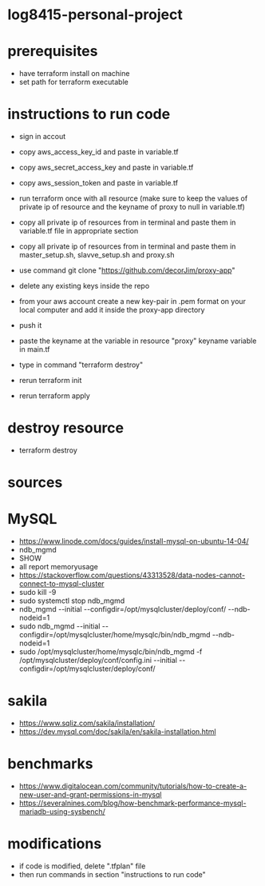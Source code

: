 # log8415-personal-project

# prerequisites
- have terraform install on machine
- set path for terraform executable

# instructions to run code
- sign in accout
- copy aws_access_key_id and paste in variable.tf
- copy aws_secret_access_key and paste in variable.tf
- copy aws_session_token and paste in variable.tf

- run terraform once with all resource (make sure to keep the values of private ip of resource and the keyname of proxy to null in variable.tf)
- copy all private ip of resources from in terminal and paste them in variable.tf file in appropriate section
- copy all private ip of resources from in terminal and paste them in master_setup.sh, slavve_setup.sh and proxy.sh
- use command git clone "https://github.com/decorJim/proxy-app"
- delete any existing keys inside the repo
- from your aws account create a new key-pair in .pem format on your local computer and add it inside the proxy-app directory
- push it
- paste the keyname at the variable in resource "proxy" keyname variable in main.tf

- type in command "terraform destroy"
- rerun terraform init
- rerun terraform apply

# destroy resource
- terraform destroy


# sources
# MySQL
- https://www.linode.com/docs/guides/install-mysql-on-ubuntu-14-04/
- ndb_mgmd 
- SHOW
- all report memoryusage
- https://stackoverflow.com/questions/43313528/data-nodes-cannot-connect-to-mysql-cluster 
- sudo kill -9 <pid>
- sudo systemctl stop ndb_mgmd
- ndb_mgmd --initial --configdir=/opt/mysqlcluster/deploy/conf/ --ndb-nodeid=1
- sudo ndb_mgmd --initial --configdir=/opt/mysqlcluster/home/mysqlc/bin/ndb_mgmd --ndb-nodeid=1
- sudo /opt/mysqlcluster/home/mysqlc/bin/ndb_mgmd -f /opt/mysqlcluster/deploy/conf/config.ini --initial --configdir=/opt/mysqlcluster/deploy/conf/


# sakila
- https://www.sqliz.com/sakila/installation/
- https://dev.mysql.com/doc/sakila/en/sakila-installation.html

# benchmarks
- https://www.digitalocean.com/community/tutorials/how-to-create-a-new-user-and-grant-permissions-in-mysql
- https://severalnines.com/blog/how-benchmark-performance-mysql-mariadb-using-sysbench/ 

# modifications
- if code is modified, delete ".tfplan" file
- then run commands in section "instructions to run code"


